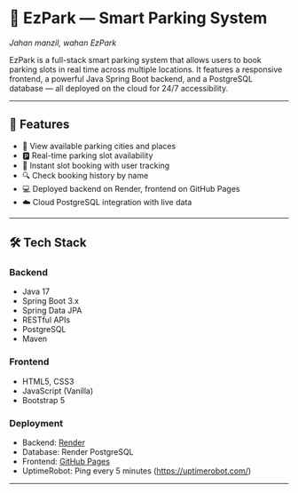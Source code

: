 # 🚗 EzPark — Smart Parking System
_Jahan manzil, wahan EzPark_

EzPark is a full-stack smart parking system that allows users to book parking slots in real time across multiple locations. 
It features a responsive frontend, a powerful Java Spring Boot backend, and a PostgreSQL database — all deployed on the cloud for 24/7 accessibility.

---

## 🌟 Features

- 🌆 View available parking cities and places
- 🅿️ Real-time parking slot availability
- 📆 Instant slot booking with user tracking
- 🔍 Check booking history by name
- 💻 Deployed backend on Render, frontend on GitHub Pages
- ☁️ Cloud PostgreSQL integration with live data

---

## 🛠️ Tech Stack

### Backend
- Java 17
- Spring Boot 3.x
- Spring Data JPA
- RESTful APIs
- PostgreSQL
- Maven

### Frontend
- HTML5, CSS3
- JavaScript (Vanilla)
- Bootstrap 5

### Deployment
- Backend: [Render](https://render.com/)
- Database: Render PostgreSQL
- Frontend: [GitHub Pages](https://pages.github.com/)
- UptimeRobot: Ping every 5 minutes (https://uptimerobot.com/)

---

